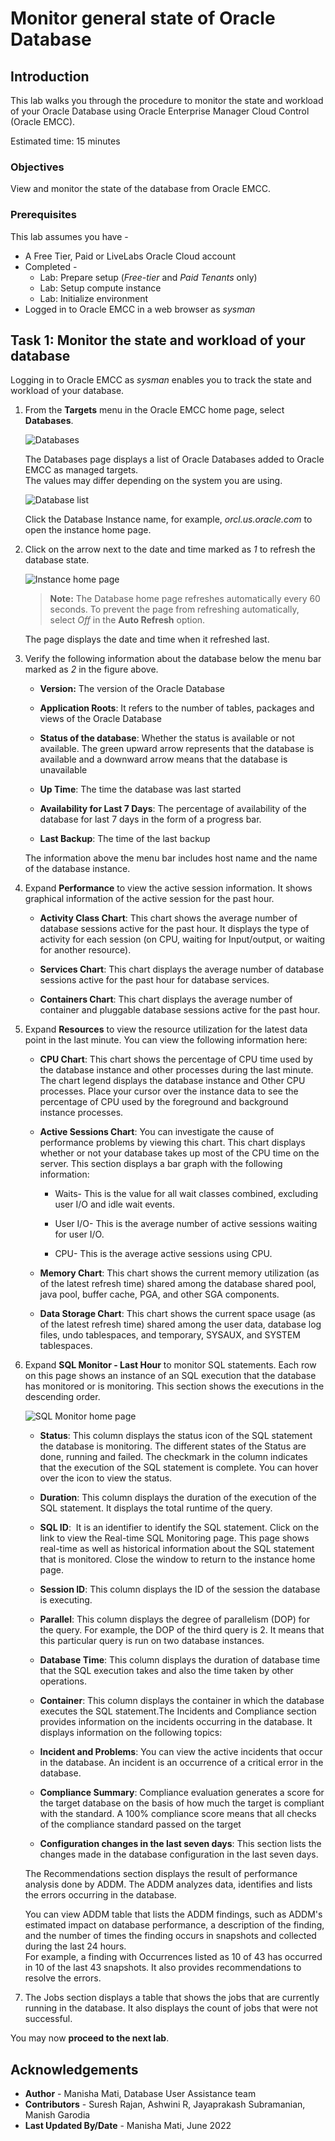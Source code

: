 # Monitor general state of Oracle Database

## Introduction

This lab walks you through the procedure to monitor the state and workload of your Oracle Database using Oracle Enterprise Manager Cloud Control (Oracle EMCC).  
  
Estimated time: 15 minutes

### Objectives

View and monitor the state of the database from Oracle EMCC. 

### Prerequisites

This lab assumes you have -

-   A Free Tier, Paid or LiveLabs Oracle Cloud account
-   Completed -
	-   Lab: Prepare setup (*Free-tier* and *Paid Tenants* only)
	-   Lab: Setup compute instance
	-   Lab: Initialize environment
-   Logged in to Oracle EMCC in a web browser as *sysman*

## Task 1: Monitor the state and workload of your database

Logging in to Oracle EMCC as *sysman* enables you to track the state and workload of your database.  

1.  From the **Targets** menu in the Oracle EMCC home page, select **Databases**.  

    ![Databases](./images/emcc-targetadd-db.png " ")

    The Databases page displays a list of Oracle Databases added to Oracle EMCC as managed targets.   
    The values may differ depending on the system you are using.

    ![Database list](./images/emcc-targetadd-dbhome.png " ")

	Click the Database Instance name, for example, *orcl.us.oracle.com* to open the instance home page.

1.  Click on the arrow next to the date and time marked as *1* 	to refresh the database state. 

    ![Instance home page](./images/monitor-homepage.png " ")

	> **Note:** The Database home page refreshes automatically every 60 seconds. To prevent the page from refreshing automatically, select *Off* in the **Auto Refresh** option.

    The page displays the date and time when it refreshed last.

1.  Verify the following information about the database below the menu bar marked as *2* in the figure above.

    - **Version:** The version of the Oracle Database  

    - **Application Roots**: It refers to the number of tables, packages and views of the Oracle Database

	- **Status of the database**: Whether the status is available or not available. The green upward arrow represents that the database is available and a downward arrow means that the database is unavailable 

    - **Up Time**: The time the database was last started 

    - **Availability for Last 7 Days**: The percentage of availability of the database for last 7 days in the form of a progress bar.

	- **Last Backup**: The time of the last backup

    The information above the menu bar includes host name and the name of the database instance.

1.  Expand **Performance** to view the active session information. It shows graphical information of the active session for the past hour.

    - **Activity Class Chart**: This chart shows the average number of database sessions active for the past hour. It displays the type of activity for each session (on CPU, waiting for Input/output, or waiting for another resource). 

    - **Services Chart**: This chart displays the average number of database sessions active for the past hour for database services.

    - **Containers Chart**: This chart displays the average number of container and pluggable database sessions active for the past hour.

1.  Expand **Resources** to view the resource utilization for the latest data point in the last minute. You can view the following information here:

    - **CPU Chart**:
    This chart shows the percentage of CPU time used by the database instance and other processes during the last minute. The chart legend displays the database instance and Other CPU processes. Place your cursor over the instance data to see the percentage of CPU used by the foreground and background instance processes.

    - **Active Sessions Chart**:
	You can investigate the cause of performance problems by viewing this chart. This chart displays whether or not your database takes up most of the CPU time on the server. This section displays a bar graph with the following information:

		- Waits- This is the value for all wait classes combined, excluding user I/O and idle wait events. 

		- User I/O- This is the average number of active sessions waiting for user I/O. 

		- CPU- This is the average active sessions using CPU.

    - **Memory Chart**:
    This chart shows the current memory utilization (as of the latest refresh time) shared among the database shared pool, java pool, buffer cache, PGA, and other SGA components.

    - **Data Storage Chart**:
    This chart shows the current space usage (as of the latest refresh time) shared among the user data, database log files, undo tablespaces, and temporary, SYSAUX, and SYSTEM tablespaces.

1.  Expand **SQL Monitor - Last Hour** to monitor SQL statements. Each row on this page shows an instance of an SQL execution that the database has monitored or is monitoring. This section shows the executions in the descending order. 

    ![SQL Monitor home page](./images/monitor-sql-execution.png " ")

    - **Status**:
    This column displays the status icon of the SQL statement the database is monitoring. The different states of the Status are done, running and failed. The checkmark in the column indicates that the execution of the SQL statement is complete. You can hover over the icon to view the status.

    - **Duration**:
    This column displays the duration of the execution of the SQL statement. It displays the total runtime of the query.

    - **SQL ID**:
     It is an identifier to identify the SQL statement. Click on the link to view the Real-time SQL Monitoring page. This page shows real-time as well as historical information about the SQL statement that is monitored. Close the window to return to the instance home page. 

    - **Session ID**:
    This column displays the ID of the session the database is executing.

    - **Parallel**:
    This column displays the degree of parallelism (DOP) for the query. For example, the DOP of the third query is 2. It means that this particular query is run on two database instances.

    - **Database Time**:
    This column displays the duration of database time that the SQL execution takes and also the time taken by other operations.

    - **Container**:
    This column displays the container in which the database executes the SQL statement.The Incidents and Compliance section provides information on the incidents occurring in the database. It displays information on the following topics:

    - **Incident and Problems**:
    You can view the active incidents that occur in the database. An incident is an occurrence of a critical error in the database.

    - **Compliance Summary**:
    Compliance evaluation generates a score for the target database on the basis of how much the target is compliant with the standard. A 100% compliance score means that all checks of the compliance standard passed on the target

    - **Configuration changes in the last seven days**:
    This section lists the changes made in the database configuration in the last seven days.

    The Recommendations section displays the result of performance analysis done by ADDM. The ADDM analyzes data, identifies and lists the errors occurring in the database.

    You can view ADDM table that lists the ADDM findings, such as ADDM's estimated impact on database performance, a description of the finding, and the number of times the finding occurs in snapshots and collected during the last 24 hours.   
	For example, a finding with Occurrences listed as 10 of 43 has occurred in 10 of the last 43 snapshots.
    It also provides recommendations to resolve the errors.

1.  The Jobs section displays a table that shows the jobs that are currently running in the database. It also displays the count of jobs that were not successful.

You may now **proceed to the next lab**.

## Acknowledgements

- **Author** - Manisha Mati, Database User Assistance team
- **Contributors** - Suresh Rajan, Ashwini R, Jayaprakash Subramanian, Manish Garodia
- **Last Updated By/Date** - Manisha Mati, June 2022